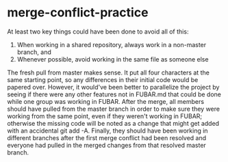 # merge-conflict-practice
At least two key things could have been done to avoid all of this:
1. When working in a shared repository, always work in a non-master branch, and
1. Whenever possible, avoid working in the same file as someone else

The fresh pull from master makes sense. It put all four characters at the same starting point, so any differences in their initial code would be papered over. However, it would've been better to parallelize the project by seeing if there were any other features not in FUBAR.md that could be done while one group was working in FUBAR. After the merge, all members should have pulled from the master branch in order to make sure they were working from the same point, even if they weren't working in FUBAR; otherwise the missing code will be noted as a change that might get added with an accidental git add -A. Finally, they should have been working in different branches after the first merge conflict had been resolved and everyone had pulled in the merged changes from that resolved master branch.

